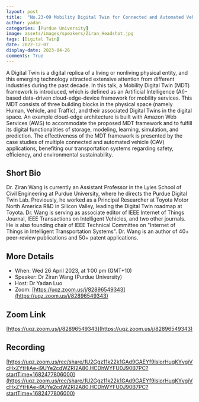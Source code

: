 ```yaml
---
layout: post
title:  "No.23-09 Mobility Digital Twin for Connected and Automated Vehicles"
author: yadan
categories: [Purdue University]
image: assets/images/speakers/Ziran_Headshot.jpg
tags: [Digital Twin]
date: 2022-12-07
display-date: 2023-04-26
comments: True
---
```

A Digital Twin is a digital replica of a living or nonliving physical entity, and this emerging technology attracted extensive attention from different industries during the past decade. In this talk, a Mobility Digital Twin (MDT) framework is introduced, which is defined as an Artificial Intelligence (AI)-based data-driven cloud-edge-device framework for mobility services. This MDT consists of three building blocks in the physical space (namely Human, Vehicle, and Traffic), and their associated Digital Twins in the digital space. An example cloud-edge architecture is built with Amazon Web Services (AWS) to accommodate the proposed MDT framework and to fulfill its digital functionalities of storage, modeling, learning, simulation, and prediction. The effectiveness of the MDT framework is presented by the case studies of multiple connected and automated vehicle (CAV) applications, benefiting our transportation systems regarding safety, efficiency, and environmental sustainability.


## Short Bio

Dr. Ziran Wang is currently an Assistant Professor in the Lyles School of Civil Engineering at Purdue University, where he directs the Purdue Digital Twin Lab. Previously, he worked as a Principal Researcher at Toyota Motor North America R&D in Silicon Valley, leading the Digital Twin roadmap at Toyota. Dr. Wang is serving as associate editor of IEEE Internet of Things Journal, IEEE Transactions on Intelligent Vehicles, and two other journals. He is also founding chair of IEEE Technical Committee on "Internet of Things in Intelligent Transportation Systems". Dr. Wang is an author of 40+ peer-review publications and 50+ patent applications.

## More Details
+ When: Wed 26 April 2023, at 1:00 pm (GMT+10)
+ Speaker: Dr Ziran Wang (Purdue University)
+ Host: Dr Yadan Luo
+ Zoom: [https://uqz.zoom.us/j/82896549343](https://uqz.zoom.us/j/82896549343)


## Zoom Link
[https://uqz.zoom.us/j/82896549343](https://uqz.zoom.us/j/82896549343)


## Recording
[https://uqz.zoom.us/rec/share/1U2Ggz11k22k1GAd9GAEYf9lslorHugKYvgiVcHxZYtHiAe-i9UYe2cdWZRI2A80.HCDhWYFU0J90B7PC?startTime=1682477806000](https://uqz.zoom.us/rec/share/1U2Ggz11k22k1GAd9GAEYf9lslorHugKYvgiVcHxZYtHiAe-i9UYe2cdWZRI2A80.HCDhWYFU0J90B7PC?startTime=1682477806000)
